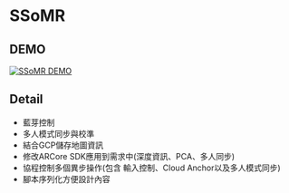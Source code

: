 # SSoMR

## DEMO

[![SSoMR DEMO](https://img.youtube.com/vi/ID05CMPcqbk/0.jpg)](https://youtu.be/ID05CMPcqbk)

## Detail

- 藍芽控制
- 多人模式同步與校準
- 結合GCP儲存地圖資訊
- 修改ARCore SDK應用到需求中(深度資訊、PCA、多人同步)
- 協程控制多個異步操作(包含 輸入控制、Cloud Anchor以及多人模式同步)
- 腳本序列化方便設計內容
